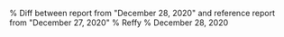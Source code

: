 % Diff between report from "December 28, 2020" and reference report from "December 27, 2020"
% Reffy
% December 28, 2020

